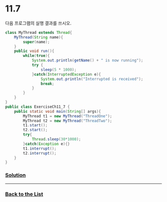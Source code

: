 # 11.7

다음 프로그램의 실행 결과를 쓰시오.

```java
class MyThread extends Thread{
    MyThread(String name){
        super(name);
    }
    public void run(){
        while(true){
            System.out.println(getName() + " is now running");
            try {
                sleep(5 * 1000);
            }catch(InterruptedException e){
                System.out.println("Interrupted is received");
                break;
            }
        }
    }
}
public class ExerciseCh11_7 {
    public static void main(String[] args){
        MyThread t1 = new MyThread("ThreadOne");
        MyThread t2 = new MyThread("ThreadTwo");
        t1.start();
        t2.start();
        try{
            Thread.sleep(30*1000);
        }catch(Exception e){}
        t1.interrupt();
        t2.interrupt();
    }
}
```

### [**Solution**](../Solutions/11.7.md)

___

### [**Back to the List**](../#list-of-problems)
